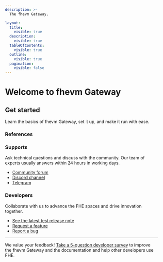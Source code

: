 ```yaml
---
description: >-
  The fhevm Gateway.

layout:
  title:
    visible: true
  description:
    visible: true
  tableOfContents:
    visible: true
  outline:
    visible: true
  pagination:
    visible: false
---
```


# Welcome to fhevm Gateway

## Get started

Learn the basics of fhevm Gateway, set it up, and make it run with ease.

### References

### Supports

Ask technical questions and discuss with the community. Our team of experts usually answers within 24 hours in working days.

- [Community forum](https://community.zama.ai/c/fhevm/15)
- [Discord channel](https://discord.com/invite/fhe-org)
- [Telegram](https://t.me/+Ojt5y-I7oR42MTkx)

### Developers

Collaborate with us to advance the FHE spaces and drive innovation together.

<!-- markdown-link-check-disable -->

- [See the latest test release note](https://github.com/zama-ai/fhevm-gateway/releases)
- [Request a feature](https://github.com/zama-ai/fhevm-gateway/issues/new/choose)
- [Report a bug](https://github.com/zama-ai/fhevm-gateway/issues/new/choose)
<!-- markdown-link-check-enable -->

---

We value your feedback! [Take a 5-question developer survey](http://zama.ai/developer-survey) to improve the fhevm Gateway and the documentation and help other developers use FHE.
